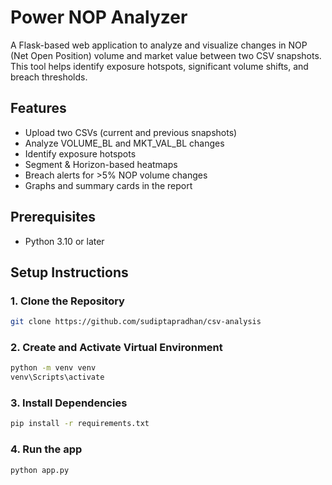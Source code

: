 # Power NOP Analyzer
A Flask-based web application to analyze and visualize changes in NOP (Net Open Position) volume and market value between two CSV snapshots. This tool helps identify exposure hotspots, significant volume shifts, and breach thresholds.

## Features
- Upload two CSVs (current and previous snapshots)
- Analyze VOLUME_BL and MKT_VAL_BL changes
- Identify exposure hotspots
- Segment & Horizon-based heatmaps
- Breach alerts for >5% NOP volume changes
- Graphs and summary cards in the report

## Prerequisites
- Python 3.10 or later

## Setup Instructions

### 1. Clone the Repository
```bash
git clone https://github.com/sudiptapradhan/csv-analysis
```
### 2. Create and Activate Virtual Environment
```bash
python -m venv venv
venv\Scripts\activate
```
### 3. Install Dependencies
```bash
pip install -r requirements.txt
```
### 4. Run the app
```bash
python app.py
```
